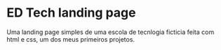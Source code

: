 # ED Tech landing page
Uma landing page simples de uma escola de tecnlogia ficticia feita com html e css, um dos meus primeiros projetos.